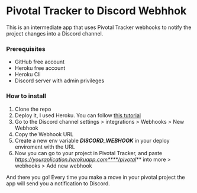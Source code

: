 # Pivotal Tracker to Discord Webhhok

This is an intermediate app that uses Pivotal Tracker webhooks to notify the project changes into a Discord channel. 

### Prerequisites 

- GitHub free account
- Heroku free account
- Heroku Cli
- Discord server with admin privileges

### How to install

1. Clone the repo
2. Deploy it, I used Heroku. You can follow [this tutorial](https://dev.to/ms314006/deploy-your-deno-apps-to-heroku-375h)
3. Go to the Discord channel settings > integrations > Webhooks > New Webhook
3. Copy the Webhook URL
4. Create a new env variable ***DISCORD_WEBHOOK*** in your deploy enviroment with the URL
5. Now you can go to your project in Pivotal Tracker, and paste *https://youraplication.herokuapp.com****/pivotal*** into more > webhooks > Add new webhook

And there you go! Every time you make a move in your pivotal project the app will send you a notification to Discord.
